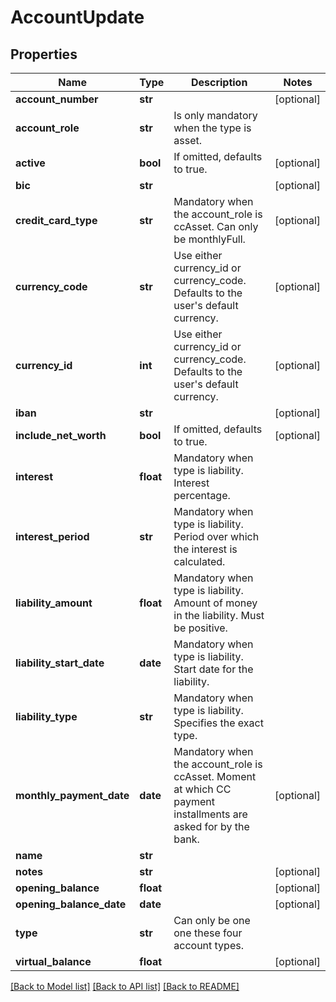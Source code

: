 # AccountUpdate

## Properties
Name | Type | Description | Notes
------------ | ------------- | ------------- | -------------
**account_number** | **str** |  | [optional] 
**account_role** | **str** | Is only mandatory when the type is asset. | 
**active** | **bool** | If omitted, defaults to true. | [optional] 
**bic** | **str** |  | [optional] 
**credit_card_type** | **str** | Mandatory when the account_role is ccAsset. Can only be monthlyFull. | [optional] 
**currency_code** | **str** | Use either currency_id or currency_code. Defaults to the user&#39;s default currency. | [optional] 
**currency_id** | **int** | Use either currency_id or currency_code. Defaults to the user&#39;s default currency. | [optional] 
**iban** | **str** |  | [optional] 
**include_net_worth** | **bool** | If omitted, defaults to true. | [optional] 
**interest** | **float** | Mandatory when type is liability. Interest percentage. | 
**interest_period** | **str** | Mandatory when type is liability. Period over which the interest is calculated. | 
**liability_amount** | **float** | Mandatory when type is liability. Amount of money in the liability. Must be positive. | 
**liability_start_date** | **date** | Mandatory when type is liability. Start date for the liability. | 
**liability_type** | **str** | Mandatory when type is liability. Specifies the exact type. | 
**monthly_payment_date** | **date** | Mandatory when the account_role is ccAsset. Moment at which CC payment installments are asked for by the bank. | [optional] 
**name** | **str** |  | 
**notes** | **str** |  | [optional] 
**opening_balance** | **float** |  | [optional] 
**opening_balance_date** | **date** |  | [optional] 
**type** | **str** | Can only be one one these four account types. | 
**virtual_balance** | **float** |  | [optional] 

[[Back to Model list]](../README.md#documentation-for-models) [[Back to API list]](../README.md#documentation-for-api-endpoints) [[Back to README]](../README.md)


